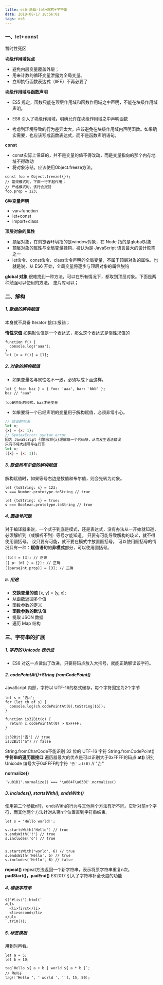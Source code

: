 ```yaml
---
title: es6-基础-let+解构+字符串
date: 2018-08-17 18:56:01
tags: es6
---
```



### 一、let+const
暂时性死区

**块级作用域优点**

- 避免内层变量覆盖外层；
- 用来计数的循环变量泄露为全局变量。
- 立即执行函数表达式（IIFE）不再必要了


<!--more-->


**块级作用域与函数声明**

- ES5 规定，函数只能在顶层作用域和函数作用域之中声明，不能在块级作用域声明。
- ES6 引入了块级作用域，明确允许在块级作用域之中声明函数

- 考虑到环境导致的行为差异太大，应该避免在块级作用域内声明函数。如果确实需要，也应该写成函数表达式，而不是函数声明语句。


**const**
- const实际上保证的，并不是变量的值不得改动，而是变量指向的那个内存地址不得改动
- 将对象冻结，应该使用Object.freeze方法。
```
const foo = Object.freeze({});
// 常规模式时，下面一行不起作用；
// 严格模式时，该行会报错
foo.prop = 123;
```

**6种变量声明**
- var+function
- let+const
- import+class

**顶层对象的属性**

- 顶层对象，在浏览器环境指的是window对象，在 Node 指的是global对象
- 顶层对象的属性与全局变量挂钩，被认为是 JavaScript 语言最大的设计败笔之一
- let命令、const命令、class命令声明的全局变量，不属于顶层对象的属性。也就是说，从 ES6 开始，全局变量将逐步与顶层对象的属性脱钩

**global 对象**
很难找到一种方法，可以在所有情况下，都取到顶层对象。下面是两种勉强可以使用的方法。
垫片库可以；


### 二、解构
##### 1. 数组的解构赋值
本身就不具备 Iterator 接口:报错；

**惰性求值**
如果默认值是一个表达式，那么这个表达式是惰性求值的
```
function f() {
  console.log('aaa');
}
let [x = f()] = [1];
```


##### 2. 对象的解构赋值
- 如果变量名与属性名不一致，必须写成下面这样。
```
let { foo: baz } = { foo: 'aaa', bar: 'bbb' };
baz // "aaa"

foo是匹配的模式，baz才是变量
```
- 如果要将一个已经声明的变量用于解构赋值，必须非常小心。
```javascript
// 错误的写法
let x;
{x} = {x: 1};
// SyntaxError: syntax error
因为 JavaScript 引擎会将{x}理解成一个代码块，从而发生语法错误
只有不将大括号写在行首
let x;
({x} = {x: 1});
```

##### 3. 数值和布尔值的解构赋值
解构赋值时，如果等号右边是数值和布尔值，则会先转为对象。
```
let {toString: s} = 123;
s === Number.prototype.toString // true

let {toString: s} = true;
s === Boolean.prototype.toString // true
```
##### 4. 圆括号问题
对于编译器来说，一个式子到底是模式，还是表达式，没有办法从一开始就知道，必须解析到（或解析不到）等号才能知道。
只要有可能导致解构的歧义，就不得使用圆括号。
议只要有可能，就不要在模式中放置圆括号。
可以使用圆括号的情况只有一种：**赋值语句**的**非模式**部分，可以使用圆括号。
```
[(b)] = [3]; // 正确
({ p: (d) } = {}); // 正确
[(parseInt.prop)] = [3]; // 正确
```
##### 5. 用途
- **交换变量的值**
[x, y] = [y, x];
- 从函数返回多个值
- 函数参数的定义
- **函数参数的默认值**
- 提取 JSON 数据
- 遍历 Map 结构

### 三、字符串的扩展
##### 1. 字符的 Unicode 表示法
- ES6 对这一点做出了改进，只要将码点放入大括号，就能正确解读该字符。

##### 2. codePointAt()+String.fromCodePoint()
JavaScript 内部，字符以 UTF-16的格式储存，每个字符固定为2个字节

```
let s = '𠮷a';
for (let ch of s) {
  console.log(ch.codePointAt(0).toString(16));
}

function is32Bit(c) {
  return c.codePointAt(0) > 0xFFFF;
}

is32Bit("𠮷") // true
is32Bit("a") // false
```
String.fromCharCode不能识别 32 位的 UTF-16 字符
String.fromCodePoint()
**字符串的遍历器接口**
遍历器最大的优点是可以识别大于0xFFFF的码点
**at()**
识别 Unicode 编号大于0xFFFF的字符
`'𠮷'.at(0)` // "𠮷"

**normalize()**
```
'\u01D1'.normalize() === '\u004F\u030C'.normalize()
```
##### 3. includes(), startsWith(), endsWith()
使用第二个参数n时，endsWith的行为与其他两个方法有所不同。它针对前n个字符，而其他两个方法针对从第n个位置直到字符串结束。
```
let s = 'Hello world!';

s.startsWith('Hello') // true
s.endsWith('!') // true
s.includes('o') // true


s.startsWith('world', 6) // true
s.endsWith('Hello', 5) // true
s.includes('Hello', 6) // false
```
**repeat()**
repeat方法返回一个新字符串，表示将原字符串重复n次。
**padStart()，padEnd()**
ES2017 引入了字符串补全长度的功能

##### 4. 模板字符串
```
$('#list').html(`
<ul>
  <li>first</li>
  <li>second</li>
</ul>
`.trim());
```


##### 5. 标签模板
用到时再看。

```
let a = 5;
let b = 10;

tag`Hello ${ a + b } world ${ a * b }`;
// 等同于
tag(['Hello ', ' world ', ''], 15, 50);
```


